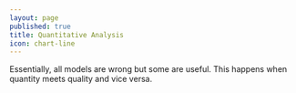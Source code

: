 ```yaml
---
layout: page
published: true
title: Quantitative Analysis
icon: chart-line
---
```

Essentially, all models are wrong but some are useful. This happens when quantity meets quality and vice versa.
